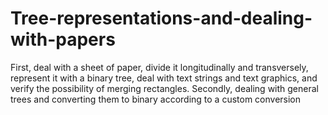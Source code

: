 # Tree-representations-and-dealing-with-papers
First, deal with a sheet of paper, divide it longitudinally and transversely, represent it with a binary tree, deal with text strings and text graphics, and verify the possibility of merging rectangles. Secondly, dealing with general trees and converting them to binary according to a custom conversion
